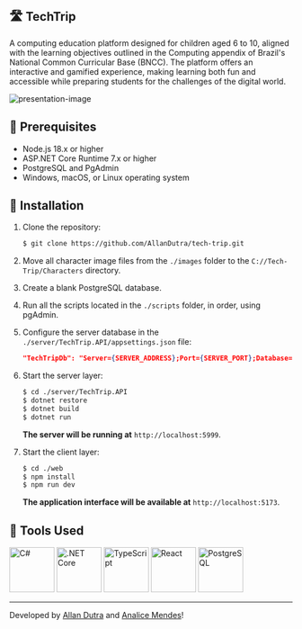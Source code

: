 ## 🛣️ TechTrip

A computing education platform designed for children aged 6 to 10, aligned with the learning objectives outlined in the Computing appendix of Brazil's National Common Curricular Base (BNCC). The platform offers an interactive and gamified experience, making learning both fun and accessible while preparing students for the challenges of the digital world.

![presentation-image](https://ik.imagekit.io/ghmg33v8b/projects/tech-trip/github-presentation_f0OCEudRy.png)

## 🧰 Prerequisites

- Node.js 18.x or higher
- ASP.NET Core Runtime 7.x or higher
- PostgreSQL and PgAdmin
- Windows, macOS, or Linux operating system

## 🔧 Installation

1. Clone the repository:

   ```bash
   $ git clone https://github.com/AllanDutra/tech-trip.git
   ```

2. Move all character image files from the `./images` folder to the `C://Tech-Trip/Characters` directory.

3. Create a blank PostgreSQL database.

4. Run all the scripts located in the `./scripts` folder, in order, using pgAdmin.

5. Configure the server database in the `./server/TechTrip.API/appsettings.json` file:

   ```json
   "TechTripDb": "Server={SERVER_ADDRESS};Port={SERVER_PORT};Database={SERVER_DATABASE};User Id={SERVER_USER};Password={SERVER_PASSWORD}"
   ```

6. Start the server layer:

   ```bash
   $ cd ./server/TechTrip.API
   $ dotnet restore
   $ dotnet build
   $ dotnet run
   ```

   **The server will be running at** `http://localhost:5999`.

7. Start the client layer:

   ```bash
   $ cd ./web
   $ npm install
   $ npm run dev
   ```

   **The application interface will be available at** `http://localhost:5173`.

## 🔨 Tools Used

<div>
  <img src="https://cdn.jsdelivr.net/gh/devicons/devicon@latest/icons/csharp/csharp-original.svg" height="80" alt="C#"/>
  <img src="https://cdn.jsdelivr.net/gh/devicons/devicon@latest/icons/dotnetcore/dotnetcore-original.svg" height="80" alt=".NET Core"/>
  <img src="https://cdn.jsdelivr.net/gh/devicons/devicon@latest/icons/typescript/typescript-original.svg" height="80" alt="TypeScript"/>
  <img src="https://cdn.jsdelivr.net/gh/devicons/devicon@latest/icons/react/react-original.svg" height="80" alt="React"/>
  <img src="https://cdn.jsdelivr.net/gh/devicons/devicon@latest/icons/postgresql/postgresql-original.svg" height="80" alt="PostgreSQL"/>
</div>

<hr/>

Developed by [Allan Dutra](https://www.linkedin.com/in/allan-dutra/) and [Analice Mendes](https://www.linkedin.com/in/analicemendescosta/)!